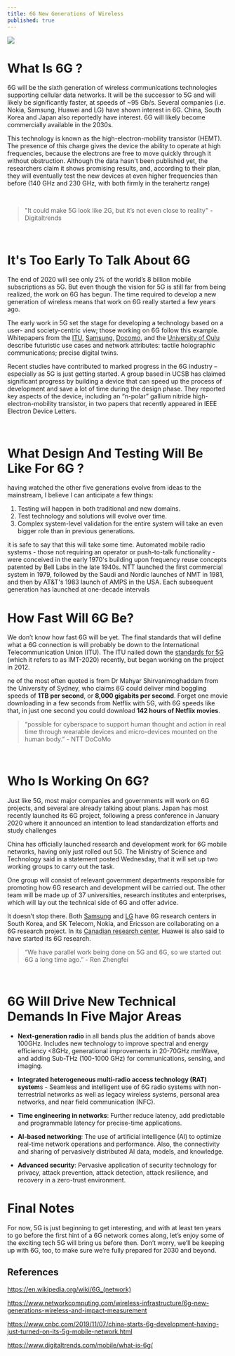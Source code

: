 ```yaml
---
title: 6G New Generations of Wireless
published: true
---
```


<img src="{{ site.baseurl }}/assets/images/6g.jpg">

# What Is 6G ?

6G will be the sixth generation of wireless communications technologies supporting cellular data networks. It will be the successor to 5G and will likely be significantly faster, at speeds of ~95 Gb/s. Several companies (i.e. Nokia, Samsung, Huawei and LG) have shown interest in 6G. China, South Korea and Japan also reportedly have interest. 6G will likely become commercially available in the 2030s.

This technology is known as the high-electron-mobility transistor (HEMT). The presence of this charge gives the device the ability to operate at high frequencies, because the electrons are free to move quickly through it without obstruction. Although the data hasn't been published yet, the researchers claim it shows promising results, and, according to their plan, they will eventually test the new devices at even higher frequencies than before (140 GHz and 230 GHz, with both firmly in the terahertz range)

<br>

> "It could make 5G look like 2G, but it’s not even close to reality" - Digitaltrends

<br>

# It's Too Early To Talk About 6G

The end of 2020 will see only 2% of the world’s 8 billion mobile subscriptions as 5G.  But even though the vision for 5G is still far from being realized, the work on 6G has begun. The time required to develop a new generation of wireless means that work on 6G really started a few years ago. 

The early work in 5G set the stage for developing a technology based on a user- and society-centric view; those working on 6G follow this example. Whitepapers from the [ITU](https://www.itu.int/en/ITU-T/focusgroups/net2030/Pages/default.aspx), [Samsung](https://cdn.codeground.org/nsr/downloads/researchareas/6G%20Vision.pdf), [Docomo](https://www.nttdocomo.co.jp/english/binary/pdf/corporate/technology/whitepaper_6g/DOCOMO_6G_White_PaperEN_20200124.pdf), and the [University of Oulu](https://www.6gchannel.com/6g-white-papers/) describe futuristic use cases and network attributes: tactile holographic communications; precise digital twins.

Recent studies have contributed to marked progress in the 6G industry – especially as 5G is just getting started. A group based in UCSB has claimed significant progress by building a device that can speed up the process of development and save a lot of time during the design phase. They reported key aspects of the device, including an “n-polar” gallium nitride high-electron-mobility transistor, in two papers that recently appeared in IEEE Electron Device Letters.

<br>

# What Design And Testing Will Be Like For 6G ?

having watched the other five generations evolve from ideas to the mainstream, I believe I can anticipate a few things: 

1. Testing will happen in both traditional and new domains.
2. Test technology and solutions will evolve over time.
3. Complex system-level validation for the entire system will take an even bigger role than in previous generations.

it is safe to say that this will take some time. Automated mobile radio systems - those not requiring an operator or push-to-talk functionality - were conceived in the early 1970's building upon frequency reuse concepts patented by Bell Labs in the late 1940s. NTT launched the first commercial system in 1979, followed by the Saudi and Nordic launches of NMT in 1981, and then by AT&T's 1983 launch of AMPS in the USA.  Each subsequent generation has launched at one-decade intervals

# How Fast Will 6G Be?

We don’t know how fast 6G will be yet. The final standards that will define what a 6G connection is will probably be down to the International Telecommunication Union (ITU). The ITU nailed down the [standards for 5G](https://www.itu.int/en/mediacentre/backgrounders/Pages/5G-fifth-generation-of-mobile-technologies.aspx) (which it refers to as IMT-2020) recently, but began working on the project in 2012.

ne of the most often quoted is from Dr Mahyar Shirvanimoghaddam from the University of Sydney, who claims 6G could deliver mind boggling speeds of **1TB per second**, or **8,000 gigabits per second**. Forget one movie downloading in a few seconds from Netflix with 5G, with 6G speeds like that, in just one second you could download **142 hours of Netflix movies**.

> “possible for cyberspace to support human thought and action in real time through wearable devices and micro-devices mounted on the human body.” - NTT DoCoMo

<br>

# Who Is Working On 6G?

Just like 5G, most major companies and governments will work on 6G projects, and several are already talking about plans. Japan has most recently launched its 6G project, following a press conference in January 2020 where it announced an intention to lead standardization efforts and study challenges

China has officially launched research and development work for 6G mobile networks, having only just rolled out 5G. The Ministry of Science and Technology said in a statement posted Wednesday, that it will set up two working groups to carry out the task.

One group will consist of relevant government departments responsible for promoting how 6G research and development will be carried out. The other team will be made up of 37 universities, research institutes and enterprises, which will lay out the technical side of 6G and offer advice.

It doesn’t stop there. Both [Samsung](https://www.koreaherald.com/view.php?ud=20190604000610) and [LG](https://www.koreaherald.com/view.php?ud=20190128000608) have 6G research centers in South Korea, and SK Telecom, Nokia, and Ericsson are collaborating on a 6G research project. In its [Canadian research center](https://thelogic.co/news/exclusive/huawei-has-begun-researching-6g-at-its-ottawa-lab/?gift=01c4cb58b335bdd60a4c3297f93845d0), Huawei is also said to have started its 6G research.

> “We have parallel work being done on 5G and 6G, so we started out 6G a long time ago.” - Ren Zhengfei

<br>

# 6G Will Drive New Technical Demands In Five Major Areas


* **Next-generation radio** in all bands plus the addition of bands above 100GHz.  Includes new technology to improve spectral and energy efficiency <8GHz, generational improvements in 20-70GHz mmWave, and adding Sub-THz (100-1000 GHz) for communications, sensing, and imaging.

* **Integrated heterogeneous multi-radio access technology (RAT) system**s - Seamless and intelligent use of 6G radio systems with non-terrestrial networks as well as legacy wireless systems, personal area networks, and near field communication (NFC).

* **Time engineering in networks**: Further reduce latency, add predictable and programmable latency for precise-time applications.

* **AI-based networking**: The use of artificial intelligence (AI) to optimize real-time network operations and performance.  Also, the connectivity and sharing of pervasively distributed AI data, models, and knowledge.

* **Advanced security**: Pervasive application of security technology for privacy, attack prevention, attack detection, attack resilience, and recovery in a zero-trust environment. 


# Final Notes

For now, 5G is just beginning to get interesting, and with at least ten years to go before the first hint of a 6G network comes along, let’s enjoy some of the exciting tech 5G will bring us before then. Don’t worry, we’ll be keeping up with 6G, too, to make sure we’re fully prepared for 2030 and beyond.

## References
<https://en.wikipedia.org/wiki/6G_(network)><br>

<https://www.networkcomputing.com/wireless-infrastructure/6g-new-generations-wireless-and-impact-measurement><br>

<https://www.cnbc.com/2019/11/07/china-starts-6g-development-having-just-turned-on-its-5g-mobile-network.html><br>

<https://www.digitaltrends.com/mobile/what-is-6g/><br>